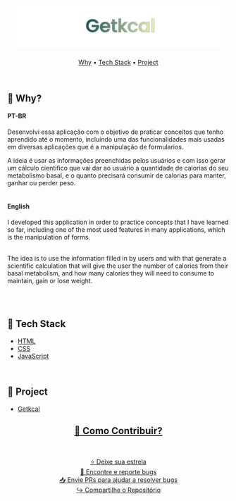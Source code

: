 <h1 align="center">
  <img src="./public/logo.png" width="480px">
</h1>

<p align="center">
  <a href="#why">Why</a> •
  <a href="#tech-stack">Tech Stack</a> •  
  <a href="#project">Project</a> 
</p>

<br />



<h2 id="why">🤔 Why?</h2>

<h4>PT-BR</h4>

Desenvolvi essa aplicação com o objetivo de praticar conceitos que tenho aprendido até o momento, incluíndo uma das funcionalidades mais usadas em diversas aplicações que é a manipulação de formularios.

A ideia é usar as informações preenchidas pelos usuários e com isso gerar um cálculo cientifico que vai dar ao usuário a quantidade de calorias do seu metabolismo basal, e o quanto precisará consumir de calorias para manter, ganhar ou perder peso.  <br/><br/>

<h4>English</h4>
I developed this application in order to practice concepts that I have learned so far, including one of the most used features in many applications, which is the manipulation of forms. <br/><br/>

The idea is to use the information filled in by users and with that generate a scientific calculation that will give the user the number of calories from their basal metabolism, and how many calories they will need to consume to maintain, gain or lose weight. <br/> <br/>


  
 <br/>


<h2 id="tech-stack">🚀 Tech Stack</h2>
<ul>
  <li><a href="https://developer.mozilla.org/en-US/docs/Web/HTML">HTML</a></li>
  <li><a href="https://developer.mozilla.org/en-US/docs/Web/CSS">CSS</a></li>
  <li><a href="https://developer.mozilla.org/en-US/docs/Web/JavaScript/Reference">JavaScript</a></li> 
</ul> <br/>


<h2 id="project">🔨 Project</h2>
<ul>
 <li><a href="https://roberto-devl.github.io/Getkcal/">Getkcal</li>
</ul>

<h2 align="center">🤝 Como Contribuir?</h2>
<br>
<p align="center">
⭐️ Deixe sua estrela<br>
🐛 Encontre e reporte bugs<br>
📥 Envie PRs para ajudar a resolver bugs<br>
↪️ Compartilhe o Repositório
</p>
